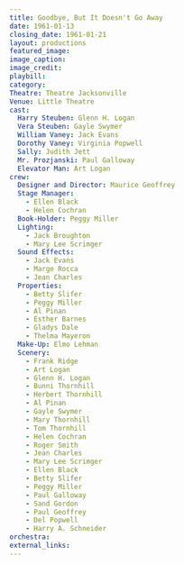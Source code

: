```yaml
---
title: Goodbye, But It Doesn't Go Away
date: 1961-01-13
closing_date: 1961-01-21
layout: productions
featured_image: 
image_caption:
image_credit:
playbill:
category:
Theatre: Theatre Jacksonville
Venue: Little Theatre
cast:
  Harry Steuben: Glenn H. Logan
  Vera Steuben: Gayle Swymer
  William Vaney: Jack Evans
  Dorothy Vaney: Virginia Popwell
  Sally: Judith Jett
  Mr. Prozjanski: Paul Galloway
  Elevator Man: Art Logan
crew:
  Designer and Director: Maurice Geoffrey
  Stage Manager:
    - Ellen Black
    - Helen Cochran
  Book-Holder: Peggy Miller
  Lighting:
    - Jack Broughton
    - Mary Lee Scrimger
  Sound Effects:
    - Jack Evans
    - Marge Rocca
    - Jean Charles
  Properties:
    - Betty Slifer
    - Peggy Miller
    - Al Pinan
    - Esther Barnes
    - Gladys Dale
    - Thelma Mayeron
  Make-Up: Elmo Lehman
  Scenery:
    - Frank Ridge
    - Art Logan
    - Glenn H. Logan
    - Bunni Thornhill
    - Herbert Thornhill
    - Al Pinan
    - Gayle Swymer
    - Mary Thornhill
    - Tom Thornhill
    - Helen Cochran
    - Roger Smith
    - Jean Charles
    - Mary Lee Scrimger
    - Ellen Black
    - Betty Slifer
    - Peggy Miller
    - Paul Galloway
    - Sand Gordon
    - Paul Geoffrey
    - Del Popwell
    - Harry A. Schneider
orchestra:
external_links:
---
```

